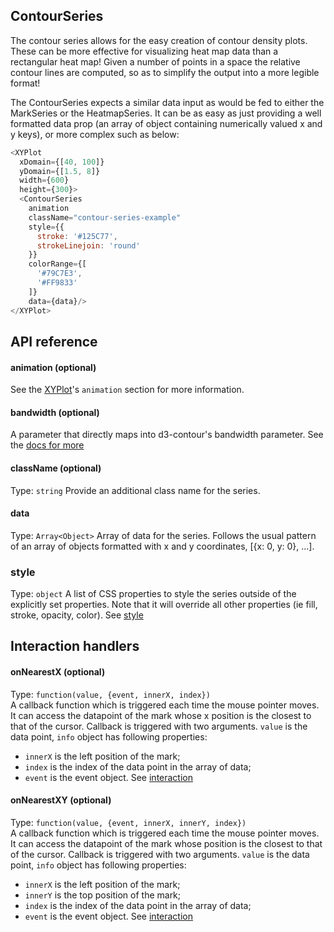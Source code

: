 ## ContourSeries

The contour series allows for the easy creation of contour density plots. These can be more effective for visualizing heat map data than a rectangular heat map! Given a number of points in a space the relative contour lines are computed, so as to simplify the output into a more legible format!

<!-- INJECT:"ContourSeriesExampleWithLink" -->

The ContourSeries expects a similar data input as would be fed to either the MarkSeries or the HeatmapSeries. It can be as easy as just providing a well formatted data prop (an array of object containing numerically valued x and y keys), or more complex such as below:

```javascript
<XYPlot
  xDomain={[40, 100]}
  yDomain={[1.5, 8]}
  width={600}
  height={300}>
  <ContourSeries
    animation
    className="contour-series-example"
    style={{
      stroke: '#125C77',
      strokeLinejoin: 'round'
    }}
    colorRange={[
      '#79C7E3',
      '#FF9833'
    ]}
    data={data}/>
</XYPlot>
```

## API reference

#### animation (optional)  
See the [XYPlot](xy-plot.md)'s `animation` section for more information.

#### bandwidth (optional)  
A parameter that directly maps into d3-contour's bandwidth parameter. See the [docs for more](https://github.com/d3/d3-contour#density_bandwidth)

#### className (optional)
Type: `string`
Provide an additional class name for the series.

#### data
Type: `Array<Object>`
Array of data for the series. Follows the usual pattern of an array of objects formatted with x and y coordinates, [{x: 0, y: 0}, ...].

### style
Type: `object`
A list of CSS properties to style the series outside of the explicitly set properties. Note that it will override all other properties (ie fill, stroke, opacity, color). See [style](style.md)

## Interaction handlers
#### onNearestX (optional)
Type: `function(value, {event, innerX, index})`  
A callback function which is triggered each time the mouse pointer moves. It can access the datapoint of the mark whose x position is the closest to that of the cursor.
Callback is triggered with two arguments. `value` is the data point, `info` object has following properties:
- `innerX` is the left position of the mark;
- `index` is the index of the data point in the array of data;
- `event` is the event object.
See [interaction](interaction.md)

#### onNearestXY (optional)
Type: `function(value, {event, innerX, innerY, index})`  
A callback function which is triggered each time the mouse pointer moves. It can access the datapoint of the mark whose position is the closest to that of the cursor.
Callback is triggered with two arguments. `value` is the data point, `info` object has following properties:
- `innerX` is the left position of the mark;
- `innerY` is the top position of the mark;
- `index` is the index of the data point in the array of data;
- `event` is the event object.
See [interaction](interaction.md)
